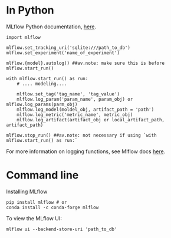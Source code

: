 # In Python 
MLflow Python documentation, [here](https://www.mlflow.org/docs/latest/python_api/index.html).

```
import mlflow
```

```
mlflow.set_tracking_uri('sqlite:///path_to_db') 
mlflow.set_experiment('name_of_experiment')
```

```
mlflow.{model}.autolog() ##av.note: make sure this is before mlflow.start_run()

with mlflow.start_run() as run:
	# .... modeling....

	mlflow.set_tag('tag_name', 'tag_value')
	mlflow.log_param('param_name', param_obj) or mlflow.log_params(parm_obj)
	mlflow.log_model(moldel_obj, artifact_path = 'path')
	mlflow.log_metric('metric_name', metric_obj)
	mlflow.log_artifact(artifact_obj or local_artifact_path, artifact_path)
	
mlflow.stop_run() ##av.note: not necessary if using `with mlflow.start_run() as run:`
```
For more information on logging functions, see Mlflow docs [here](https://www.mlflow.org/docs/latest/tracking.html#logging-functions).

# Command line 

Installing MLflow

```
pip install mlflow # or 
conda install -c conda-forge mlflow
```

To view the MLflow UI:

```
mlflow ui --backend-store-uri 'path_to_db'
```

